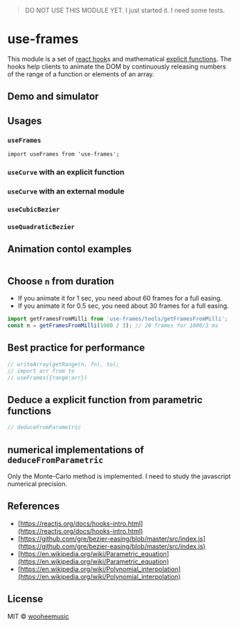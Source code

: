> DO NOT USE THIS MODULE YET. I just started it. I need some tests.

# use-frames
This module is a set of [react hook](https://ko.reactjs.org/docs/hooks-intro.html)s and mathematical [explicit functions](https://en.wikipedia.org/wiki/Parametric_equation#Computer-aided_design). The hooks help clients to animate the DOM by continuously releasing numbers of the range of a function or elements of an array.

## Demo and simulator

## Usages

### `useFrames`
```
import useFrames from 'use-frames';
```

### `useCurve` with an explicit function

### `useCurve` with an external module

### `useCubicBezier`

### `useQuadraticBezier`

## Animation contol examples
```js

```

## Choose `n` from duration
- If you animate it for 1 sec, you need about 60 frames for a full easing.
- If you animate it for 0.5 sec, you need about 30 frames for a full easing.
```js
import getFramesFromMilli from 'use-frames/tools/getFramesFromMilli';
const n = getFramesFromMilli(1000 / 3); // 20 frames for 1000/3 ms
```

## Best practice for performance
```js
// writeArray(getRange(n, fn), to);
// import arr from to
// useFrames({range:arr})
```

## Deduce a explicit function from parametric functions
```js
// deduceFromParametric
```

## numerical implementations of `deduceFromParametric`
Only the Monte-Carlo method is implemented. I need to study the javascript numerical precision.

## References
- [https://reactjs.org/docs/hooks-intro.html](https://reactjs.org/docs/hooks-intro.html)
- [https://github.com/gre/bezier-easing/blob/master/src/index.js](https://github.com/gre/bezier-easing/blob/master/src/index.js)
- [https://en.wikipedia.org/wiki/Parametric_equation](https://en.wikipedia.org/wiki/Parametric_equation)
- [https://en.wikipedia.org/wiki/Polynomial_interpolation](https://en.wikipedia.org/wiki/Polynomial_interpolation)

## License

MIT © [wooheemusic](https://github.com/wooheemusic)




